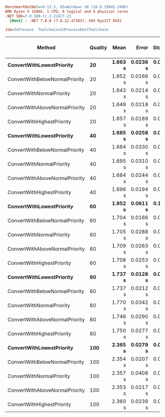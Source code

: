 ``` ini

BenchmarkDotNet=v0.13.3, OS=Windows 10 (10.0.19045.2486)
AMD Ryzen 5 1500X, 1 CPU, 8 logical and 4 physical cores
.NET SDK=7.0.100-rc.2.22477.23
  [Host] : .NET 7.0.0 (7.0.22.47203), X64 RyuJIT AVX2

Job=InProcess  Toolchain=InProcessEmitToolchain  

```
|                         Method | Quality |    Mean |    Error |   StdDev |  Median |     Min |     Max | Completed Work Items | Lock Contentions |      Gen0 |      Gen1 |      Gen2 | Allocated |
|------------------------------- |-------- |--------:|---------:|---------:|--------:|--------:|--------:|---------------------:|-----------------:|----------:|----------:|----------:|----------:|
|      **ConvertWithLowestPriority** |      **20** | **1.663 s** | **0.0236 s** | **0.0221 s** | **1.668 s** | **1.607 s** | **1.700 s** |             **100.0000** |                **-** |         **-** |         **-** |         **-** |   **2.02 MB** |
| ConvertWithBelowNormalPriority |      20 | 1.652 s | 0.0166 s | 0.0147 s | 1.652 s | 1.625 s | 1.685 s |             100.0000 |                - |         - |         - |         - |   2.02 MB |
|      ConvertWithNormalPriority |      20 | 1.643 s | 0.0214 s | 0.0200 s | 1.643 s | 1.608 s | 1.678 s |             100.0000 |                - |         - |         - |         - |   2.02 MB |
| ConvertWithAboveNormalPriority |      20 | 1.649 s | 0.0218 s | 0.0193 s | 1.648 s | 1.618 s | 1.684 s |             100.0000 |                - |         - |         - |         - |   2.02 MB |
|     ConvertWithHighestPriority |      20 | 1.657 s | 0.0189 s | 0.0177 s | 1.655 s | 1.630 s | 1.698 s |             100.0000 |                - |         - |         - |         - |   2.02 MB |
|      **ConvertWithLowestPriority** |      **40** | **1.685 s** | **0.0258 s** | **0.0215 s** | **1.686 s** | **1.653 s** | **1.717 s** |             **100.0000** |                **-** |         **-** |         **-** |         **-** |   **2.02 MB** |
| ConvertWithBelowNormalPriority |      40 | 1.684 s | 0.0330 s | 0.0309 s | 1.682 s | 1.611 s | 1.735 s |             101.0000 |                - |         - |         - |         - |   2.02 MB |
|      ConvertWithNormalPriority |      40 | 1.695 s | 0.0310 s | 0.0290 s | 1.692 s | 1.650 s | 1.759 s |             101.0000 |                - |         - |         - |         - |   2.03 MB |
| ConvertWithAboveNormalPriority |      40 | 1.684 s | 0.0244 s | 0.0216 s | 1.685 s | 1.635 s | 1.710 s |             100.0000 |                - |         - |         - |         - |   2.02 MB |
|     ConvertWithHighestPriority |      40 | 1.696 s | 0.0194 s | 0.0181 s | 1.696 s | 1.669 s | 1.749 s |             101.0000 |                - |         - |         - |         - |   2.02 MB |
|      **ConvertWithLowestPriority** |      **60** | **1.952 s** | **0.0611 s** | **0.1801 s** | **2.035 s** | **1.672 s** | **2.198 s** |             **100.0000** |                **-** |         **-** |         **-** |         **-** |   **2.02 MB** |
| ConvertWithBelowNormalPriority |      60 | 1.704 s | 0.0166 s | 0.0155 s | 1.704 s | 1.679 s | 1.730 s |             100.0000 |                - |         - |         - |         - |   2.03 MB |
|      ConvertWithNormalPriority |      60 | 1.705 s | 0.0288 s | 0.0269 s | 1.696 s | 1.676 s | 1.760 s |             101.0000 |                - |         - |         - |         - |   2.02 MB |
| ConvertWithAboveNormalPriority |      60 | 1.709 s | 0.0263 s | 0.0246 s | 1.702 s | 1.670 s | 1.766 s |             100.0000 |                - |         - |         - |         - |   2.02 MB |
|     ConvertWithHighestPriority |      60 | 1.708 s | 0.0253 s | 0.0211 s | 1.710 s | 1.673 s | 1.741 s |             100.0000 |                - |         - |         - |         - |   2.02 MB |
|      **ConvertWithLowestPriority** |      **80** | **1.737 s** | **0.0128 s** | **0.0100 s** | **1.737 s** | **1.718 s** | **1.752 s** |             **100.0000** |                **-** |         **-** |         **-** |         **-** |   **2.27 MB** |
| ConvertWithBelowNormalPriority |      80 | 1.737 s | 0.0212 s | 0.0198 s | 1.739 s | 1.693 s | 1.772 s |             100.0000 |                - |         - |         - |         - |   2.02 MB |
|      ConvertWithNormalPriority |      80 | 1.770 s | 0.0342 s | 0.0336 s | 1.779 s | 1.719 s | 1.829 s |             100.0000 |                - |         - |         - |         - |   2.02 MB |
| ConvertWithAboveNormalPriority |      80 | 1.746 s | 0.0290 s | 0.0271 s | 1.753 s | 1.685 s | 1.801 s |             100.0000 |                - |         - |         - |         - |   2.03 MB |
|     ConvertWithHighestPriority |      80 | 1.750 s | 0.0277 s | 0.0246 s | 1.753 s | 1.711 s | 1.802 s |             100.0000 |                - |         - |         - |         - |   2.02 MB |
|      **ConvertWithLowestPriority** |     **100** | **2.365 s** | **0.0279 s** | **0.0248 s** | **2.362 s** | **2.329 s** | **2.406 s** |             **101.0000** |                **-** |         **-** |         **-** |         **-** |   **1.63 MB** |
| ConvertWithBelowNormalPriority |     100 | 2.354 s | 0.0207 s | 0.0184 s | 2.355 s | 2.303 s | 2.382 s |             100.0000 |                - |         - |         - |         - |   1.62 MB |
|      ConvertWithNormalPriority |     100 | 2.357 s | 0.0408 s | 0.0341 s | 2.366 s | 2.285 s | 2.406 s |             100.0000 |                - |         - |         - |         - |   1.62 MB |
| ConvertWithAboveNormalPriority |     100 | 2.353 s | 0.0217 s | 0.0182 s | 2.354 s | 2.307 s | 2.373 s |             100.0000 |                - | 1000.0000 | 1000.0000 | 1000.0000 |   1.64 MB |
|     ConvertWithHighestPriority |     100 | 2.360 s | 0.0239 s | 0.0235 s | 2.351 s | 2.333 s | 2.410 s |             100.0000 |                - |         - |         - |         - |   1.87 MB |
